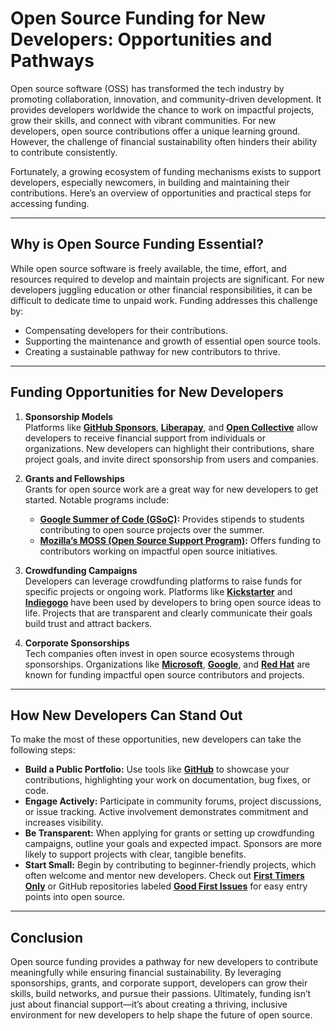 # Open Source Funding for New Developers: Opportunities and Pathways

Open source software (OSS) has transformed the tech industry by promoting collaboration, innovation, and community-driven development. It provides developers worldwide the chance to work on impactful projects, grow their skills, and connect with vibrant communities. For new developers, open source contributions offer a unique learning ground. However, the challenge of financial sustainability often hinders their ability to contribute consistently.

Fortunately, a growing ecosystem of funding mechanisms exists to support developers, especially newcomers, in building and maintaining their contributions. Here’s an overview of opportunities and practical steps for accessing funding.

---

## **Why is Open Source Funding Essential?**

While open source software is freely available, the time, effort, and resources required to develop and maintain projects are significant. For new developers juggling education or other financial responsibilities, it can be difficult to dedicate time to unpaid work. Funding addresses this challenge by:
- Compensating developers for their contributions.
- Supporting the maintenance and growth of essential open source tools.
- Creating a sustainable pathway for new contributors to thrive.

---

## **Funding Opportunities for New Developers**

1. **Sponsorship Models**  
   Platforms like **[GitHub Sponsors](https://github.com/sponsors)**, **[Liberapay](https://liberapay.com/)**, and **[Open Collective](https://opencollective.com/)** allow developers to receive financial support from individuals or organizations. New developers can highlight their contributions, share project goals, and invite direct sponsorship from users and companies.

2. **Grants and Fellowships**  
   Grants for open source work are a great way for new developers to get started. Notable programs include:  
   - **[Google Summer of Code (GSoC)](https://summerofcode.withgoogle.com/):** Provides stipends to students contributing to open source projects over the summer.  
   - **[Mozilla’s MOSS (Open Source Support Program)](https://www.mozilla.org/en-US/moss/):** Offers funding to contributors working on impactful open source initiatives.  

3. **Crowdfunding Campaigns**  
   Developers can leverage crowdfunding platforms to raise funds for specific projects or ongoing work. Platforms like **[Kickstarter](https://www.kickstarter.com/)** and **[Indiegogo](https://www.indiegogo.com/)** have been used by developers to bring open source ideas to life. Projects that are transparent and clearly communicate their goals build trust and attract backers.

4. **Corporate Sponsorships**  
   Tech companies often invest in open source ecosystems through sponsorships. Organizations like **[Microsoft](https://opensource.microsoft.com/)**, **[Google](https://opensource.google/)**, and **[Red Hat](https://www.redhat.com/en/topics/open-source)** are known for funding impactful open source contributors and projects.  

---

## **How New Developers Can Stand Out**

To make the most of these opportunities, new developers can take the following steps:  

- **Build a Public Portfolio:** Use tools like **[GitHub](https://github.com/)** to showcase your contributions, highlighting your work on documentation, bug fixes, or code.  
- **Engage Actively:** Participate in community forums, project discussions, or issue tracking. Active involvement demonstrates commitment and increases visibility.  
- **Be Transparent:** When applying for grants or setting up crowdfunding campaigns, outline your goals and expected impact. Sponsors are more likely to support projects with clear, tangible benefits.  
- **Start Small:** Begin by contributing to beginner-friendly projects, which often welcome and mentor new developers. Check out **[First Timers Only](https://www.firsttimersonly.com/)** or GitHub repositories labeled **[Good First Issues](https://github.com/search?q=label%3Agood-first-issue)** for easy entry points into open source.

---

## **Conclusion**

Open source funding provides a pathway for new developers to contribute meaningfully while ensuring financial sustainability. By leveraging sponsorships, grants, and corporate support, developers can grow their skills, build networks, and pursue their passions. Ultimately, funding isn’t just about financial support—it’s about creating a thriving, inclusive environment for new developers to help shape the future of open source.
